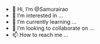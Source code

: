 - 👋 Hi, I’m @Samurairao
- 👀 I’m interested in ...
- 🌱 I’m currently learning ...
- 💞️ I’m looking to collaborate on ...
- 📫 How to reach me ...

<!---
Samurairao/Samurairao is a ✨ special ✨ repository because its `README.md` (this file) appears on your GitHub profile.
You can click the Preview link to take a look at your changes.
--->
